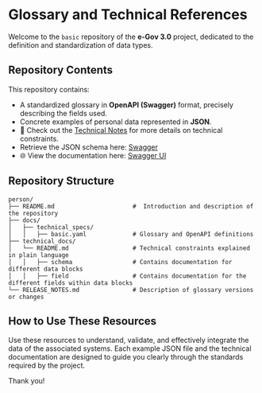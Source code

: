 # Glossary and Technical References

Welcome to the `basic` repository of the **e-Gov 3.0** project, dedicated to the definition and standardization of data types.

## Repository Contents

This repository contains:

- A standardized glossary in **OpenAPI (Swagger)** format, precisely describing the fields used.
- Concrete examples of personal data represented in **JSON**.
- 📄 Check out the [Technical Notes](docs/technical_docs/README.md) for more details on technical constraints.
- Retrieve the JSON schema here: [Swagger](docs/technical_specs/basics.yaml)
- 🌐 View the documentation here: [Swagger UI](https://test-belgium-test.github.io/person/)

## Repository Structure

```
person/
├── README.md                      #  Introduction and description of the repository
├── docs/
│   ├── technical_specs/
│   │   ├── basic.yaml             # Glossary and OpenAPI definitions
├── technical_docs/
│   └── README.md                  # Technical constraints explained in plain language
│   │   ├── schema                 # Contains documentation for different data blocks 
│   │   ├── field                  # Contains documentation for the different fields within data blocks
└── RELEASE_NOTES.md               # Description of glossary versions or changes
```

## How to Use These Resources

Use these resources to understand, validate, and effectively integrate the data of the associated systems. 
Each example JSON file and the technical documentation are designed to guide you clearly through the standards required by the project.

Thank you!




